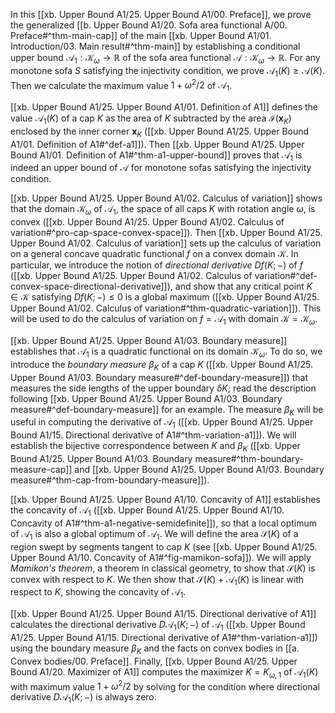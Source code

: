 In this [[xb. Upper Bound A1/25. Upper Bound A1/00. Preface]], we prove the generalized [[b. Upper Bound A1/20. Sofa area functional A/00. Preface#^thm-main-cap]] of the main [[xb. Upper Bound A1/01. Introduction/03. Main result#^thm-main]] by establishing a conditional upper bound $\mathcal{A}_1 : \mathcal{K}_\omega \to \mathbb{R}$ of the sofa area functional $\mathcal{A} : \mathcal{K}_\omega \to \mathbb{R}$. For any monotone sofa $S$ satisfying the injectivity condition, we prove $\mathcal{A}_1(K) \geq \mathcal{A}(K)$. Then we calculate the maximum value $1 + \omega^2/2$ of $\mathcal{A}_1$.

[[xb. Upper Bound A1/25. Upper Bound A1/01. Definition of A1]] defines the value $\mathcal{A}_1(K)$ of a cap $K$ as the area of $K$ subtracted by the area $\mathcal{I}(\mathbf{x}_K)$ enclosed by the inner corner $\mathbf{x}_K$ ([[xb. Upper Bound A1/25. Upper Bound A1/01. Definition of A1#^def-a1]]). Then [[xb. Upper Bound A1/25. Upper Bound A1/01. Definition of A1#^thm-a1-upper-bound]] proves that $\mathcal{A}_1$ is indeed an upper bound of $\mathcal{A}$ for monotone sofas satisfying the injectivity condition.

[[xb. Upper Bound A1/25. Upper Bound A1/02. Calculus of variation]] shows that the domain $\mathcal{K}_\omega$ of $\mathcal{A}_1$, the space of all caps $K$ with rotation angle $\omega$, is convex ([[xb. Upper Bound A1/25. Upper Bound A1/02. Calculus of variation#^pro-cap-space-convex-space]]). Then [[xb. Upper Bound A1/25. Upper Bound A1/02. Calculus of variation]] sets up the calculus of variation on a general concave quadratic functional $f$ on a convex domain $\mathcal{K}$. In particular, we introduce the notion of _directional derivative_ $Df(K; -)$ of $f$ ([[xb. Upper Bound A1/25. Upper Bound A1/02. Calculus of variation#^def-convex-space-directional-derivative]]), and show that any critical point $K \in \mathcal{K}$ satisfying $D f(K; -) \leq 0$ is a global maximum ([[xb. Upper Bound A1/25. Upper Bound A1/02. Calculus of variation#^thm-quadratic-variation]]). This will be used to do the calculus of variation on $f = \mathcal{A}_1$ with domain $\mathcal{K} = \mathcal{K}_\omega$.

[[xb. Upper Bound A1/25. Upper Bound A1/03. Boundary measure]] establishes that $\mathcal{A}_1$ is a quadratic functional on its domain $\mathcal{K}_\omega$. To do so, we introduce the _boundary measure_ $\beta_K$ of a cap $K$ ([[xb. Upper Bound A1/25. Upper Bound A1/03. Boundary measure#^def-boundary-measure]]) that measures the side lengths of the upper boundary $\delta K$; read the description following [[xb. Upper Bound A1/25. Upper Bound A1/03. Boundary measure#^def-boundary-measure]] for an example. The measure $\beta_K$ will be useful in computing the derivative of $\mathcal{A}_1$ ([[xb. Upper Bound A1/25. Upper Bound A1/15. Directional derivative of A1#^thm-variation-a1]]). We will establish the bijective correspondence between $K$ and $\beta_K$ ([[xb. Upper Bound A1/25. Upper Bound A1/03. Boundary measure#^thm-boundary-measure-cap]] and [[xb. Upper Bound A1/25. Upper Bound A1/03. Boundary measure#^thm-cap-from-boundary-measure]]).

[[xb. Upper Bound A1/25. Upper Bound A1/10. Concavity of A1]] establishes the concavity of $\mathcal{A}_1$ ([[xb. Upper Bound A1/25. Upper Bound A1/10. Concavity of A1#^thm-a1-negative-semidefinite]]), so that a local optimum of $\mathcal{A}_1$ is also a global optimum of $\mathcal{A}_1$. We will define the area $\mathcal{S}(K)$ of a region swept by segments tangent to cap $K$ (see [[xb. Upper Bound A1/25. Upper Bound A1/10. Concavity of A1#^fig-mamikon-sofa]]). We will apply _Mamikon's theorem_, a theorem in classical geometry, to show that $\mathcal{S}(K)$ is convex with respect to $K$. We then show that $\mathcal{S}(K) + \mathcal{A}_1(K)$ is linear with respect to $K$, showing the concavity of $\mathcal{A}_1$.

[[xb. Upper Bound A1/25. Upper Bound A1/15. Directional derivative of A1]] calculates the directional derivative $D\mathcal{A}_1(K; -)$ of $\mathcal{A}_1$ ([[xb. Upper Bound A1/25. Upper Bound A1/15. Directional derivative of A1#^thm-variation-a1]]) using the boundary measure $\beta_K$ and the facts on convex bodies in [[a. Convex bodies/00. Preface]]. Finally, [[xb. Upper Bound A1/25. Upper Bound A1/20. Maximizer of A1]] computes the maximizer $K = K_{\omega, 1}$ of $\mathcal{A}_1(K)$ with maximum value $1 + \omega^2/2$ by solving for the condition where directional derivative $D\mathcal{A}_1(K; -)$ is always zero.